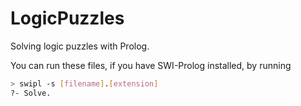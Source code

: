 # LogicPuzzles

Solving logic puzzles with Prolog. 

You can run these files, if you have SWI-Prolog installed, by running

```sh
> swipl -s [filename].[extension]
?- Solve.
```
